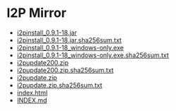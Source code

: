 I2P Mirror
==========

 - [i2pinstall_0.9.1-18.jar](/mirror/files.i2p-projekt.de/0.9.1/0.9.1-18/i2pinstall_0.9.1-18.jar)
 - [i2pinstall_0.9.1-18.jar.sha256sum.txt](/mirror/files.i2p-projekt.de/0.9.1/0.9.1-18/i2pinstall_0.9.1-18.jar.sha256sum.txt)
 - [i2pinstall_0.9.1-18_windows-only.exe](/mirror/files.i2p-projekt.de/0.9.1/0.9.1-18/i2pinstall_0.9.1-18_windows-only.exe)
 - [i2pinstall_0.9.1-18_windows-only.exe.sha256sum.txt](/mirror/files.i2p-projekt.de/0.9.1/0.9.1-18/i2pinstall_0.9.1-18_windows-only.exe.sha256sum.txt)
 - [i2pupdate200.zip](/mirror/files.i2p-projekt.de/0.9.1/0.9.1-18/i2pupdate200.zip)
 - [i2pupdate200.zip.sha256sum.txt](/mirror/files.i2p-projekt.de/0.9.1/0.9.1-18/i2pupdate200.zip.sha256sum.txt)
 - [i2pupdate.zip](/mirror/files.i2p-projekt.de/0.9.1/0.9.1-18/i2pupdate.zip)
 - [i2pupdate.zip.sha256sum.txt](/mirror/files.i2p-projekt.de/0.9.1/0.9.1-18/i2pupdate.zip.sha256sum.txt)
 - [index.html](/mirror/files.i2p-projekt.de/0.9.1/0.9.1-18/index.html)
 - [INDEX.md](/mirror/files.i2p-projekt.de/0.9.1/0.9.1-18/INDEX.md)
